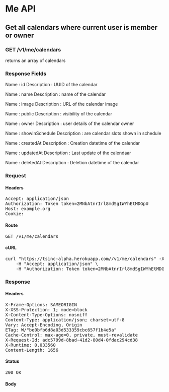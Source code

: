 # Me API

## Get all calendars where current user is member or owner

### GET /v1/me/calendars

returns an array of calendars

### Response Fields

Name : id
Description : UUID of the calendar

Name : name
Description : name of the calendar

Name : image
Description : URL of the calendar image

Name : public
Description : visibility of the calendar

Name : owner
Description : user details of the calendar owner

Name : showInSchedule
Description : are calendar slots shown in schedule

Name : createdAt
Description : Creation datetime of the calendar

Name : updatedAt
Description : Last update of the calendaar

Name : deletedAt
Description : Deletion datetime of the calendar

### Request

#### Headers

<pre>Accept: application/json
Authorization: Token token=2MNbAtnrIrl8mdSgIWYhEtMDGpU
Host: example.org
Cookie: </pre>

#### Route

<pre>GET /v1/me/calendars</pre>

#### cURL

<pre class="request">curl &quot;https://tsinc-alpha.herokuapp.com//v1/me/calendars&quot; -X GET \
	-H &quot;Accept: application/json&quot; \
	-H &quot;Authorization: Token token=2MNbAtnrIrl8mdSgIWYhEtMDGpU&quot;</pre>

### Response

#### Headers

<pre>X-Frame-Options: SAMEORIGIN
X-XSS-Protection: 1; mode=block
X-Content-Type-Options: nosniff
Content-Type: application/json; charset=utf-8
Vary: Accept-Encoding, Origin
ETag: W/&quot;be0bfb6d8a03d533359cbc657f1b4e5a&quot;
Cache-Control: max-age=0, private, must-revalidate
X-Request-Id: adc5799d-8bad-41d2-80d4-0fdac294cd38
X-Runtime: 0.033560
Content-Length: 1656</pre>

#### Status

<pre>200 OK</pre>

#### Body

```javascript

```
